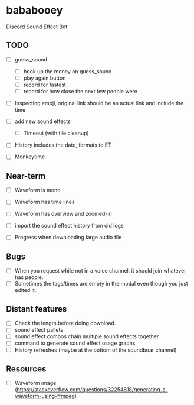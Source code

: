 # bababooey
Discord Sound Effect Bot


## TODO
- [ ] guess_sound
  - [ ] hook up the money on guess_sound
  - [ ] play again button
  - [ ] record for fastest
  - [ ] record for how close the next few people were
- [ ] Inspecting emoji, original link should be an actual link and include the time
- [ ] add new sound effects
  - [ ] Timeout (with file cleanup)
- [ ] History includes the date, formats to ET
- [ ] Monkeytime


## Near-term
- [ ] Waveform is mono
- [ ] Waveform has time lines
- [ ] Waveform has overview and zoomed-in
- [ ] import the sound effect history from old logs
- [ ] Progress when downloading large audio file


## Bugs
- [ ] When you request while not in a voice channel, it should join whatever has people.
- [ ] Sometimes the tags/times are empty in the modal even though you just edited it.

## Distant features
- [ ] Check the length before doing download.
- [ ] sound effect pallets
- [ ] sound effect combos chain multiple sound effects together 
- [ ] command to generate sound effect usage graphs
- [ ] History refreshes (maybe at the bottom of the soundboar channel)
  
## Resources
- [ ] Waveform image (https://stackoverflow.com/questions/32254818/generating-a-waveform-using-ffmpeg)